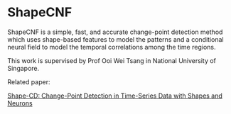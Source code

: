 # ShapeCNF

ShapeCNF is a simple, fast, and accurate change-point detection method which uses shape-based features to model the patterns and a conditional neural field to model the temporal correlations among the time regions.

This work is supervised by Prof Ooi Wei Tsang in National University of Singapore.

Related paper:

[Shape-CD: Change-Point Detection in Time-Series Data with Shapes and Neurons](https://arxiv.org/abs/2007.11985)
